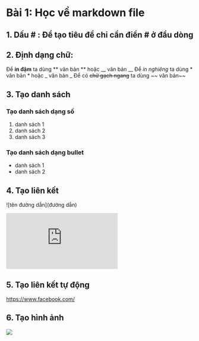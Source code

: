 # Bài 1: Học về markdown file
## 1. Dấu # : Để tạo tiêu đề chỉ cần điền # ở đầu dòng
## 2. Định dạng chữ:
 Để **in đậm** ta dùng ** văn bản ** hoặc __ văn bản __
 Để *in nghiêng* ta dùng * văn bản * hoặc _ văn bản _
 Để có ~~chữ gạch ngang~~ ta dùng ~~ văn bản~~
## 3. Tạo danh sách
### Tạo danh sách dạng số
1. danh sách 1
2. danh sách 2
3. danh sách 3
### Tạo danh sách dạng bullet
- danh sách 1
- danh sách 2
## 4. Tạo liên kết
![tên đường dẫn](đường dẫn)

![exampel](https://github.com/thotrang/b-i-t-p-v-markdown/blob/master/a.md)
## 5. Tạo liên kết tự động
https://www.facebook.com/
## 6. Tạo hình ảnh
![](https://www.bing.com/images/search?view=detailV2&ccid=xolrAjwN&id=4BDDC02C73A11E48188326449B8256498846AC1F&thid=OIP.xolrAjwNW19A64pO3rmYGgHaHa&mediaurl=https%3a%2f%2fkenh14cdn.com%2f2017%2f2373545713584488009515432111733942250897408n-1514196978625.jpg&cdnurl=https%3a%2f%2fth.bing.com%2fth%2fid%2fR.c6896b023c0d5b5f40eb8a4edeb9981a%3frik%3dH6xGiElWgptEJg%26pid%3dImgRaw%26r%3d0&exph=1080&expw=1080&q=Anh+Cho+Shiba&simid=608009250145976361&FORM=IRPRST&ck=1253815C769DF4FABFB205A0BC175749&selectedIndex=0&ajaxhist=0&ajaxserp=0)

